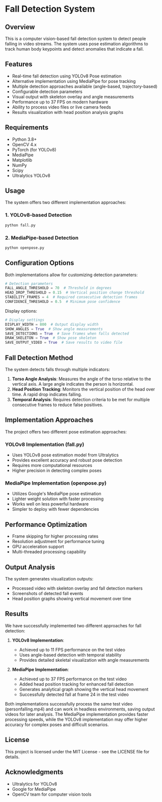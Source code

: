 # Fall Detection System

## Overview
This is a computer vision-based fall detection system to detect people falling in video streams. The system uses pose estimation algorithms to track human body keypoints and detect anomalies that indicate a fall.

## Features
- Real-time fall detection using YOLOv8 Pose estimation
- Alternative implementation using MediaPipe for pose tracking
- Multiple detection approaches available (angle-based, trajectory-based)
- Configurable detection parameters
- Visual output with skeleton overlay and angle measurements
- Performance up to 37 FPS on modern hardware
- Ability to process video files or live camera feeds
- Results visualization with head position analysis graphs

## Requirements
- Python 3.8+
- OpenCV 4.x
- PyTorch (for YOLOv8)
- MediaPipe
- Matplotlib
- NumPy
- Scipy
- Ultralytics YOLOv8

## Usage
The system offers two different implementation approaches:

### 1. YOLOv8-based Detection
```bash
python fall.py
```

### 2. MediaPipe-based Detection
```bash
python openpose.py
```

## Configuration Options
Both implementations allow for customizing detection parameters:

```python
# Detection parameters
FALL_ANGLE_THRESHOLD = 70  # Threshold in degrees
HEAD_DROP_THRESHOLD = 0.15  # Vertical position change threshold
STABILITY_FRAMES = 4  # Required consecutive detection frames
CONFIDENCE_THRESHOLD = 0.5  # Minimum pose confidence
```

Display options:
```python
# Display settings
DISPLAY_WIDTH = 800  # Output display width
SHOW_ANGLES = True  # Show angle measurements
SAVE_DETECTIONS = True  # Save frames when falls detected
DRAW_SKELETON = True  # Show pose skeleton
SAVE_OUTPUT_VIDEO = True  # Save results to video file
```

## Fall Detection Method
The system detects falls through multiple indicators:

1. **Torso Angle Analysis**: Measures the angle of the torso relative to the vertical axis. A large angle indicates the person is horizontal.
2. **Head Position Tracking**: Monitors the vertical position of the head over time. A rapid drop indicates falling.
3. **Temporal Analysis**: Requires detection criteria to be met for multiple consecutive frames to reduce false positives.

## Implementation Approaches
The project offers two different pose estimation approaches:

### YOLOv8 Implementation (fall.py)
- Uses YOLOv8 pose estimation model from Ultralytics
- Provides excellent accuracy and robust pose detection
- Requires more computational resources
- Higher precision in detecting complex poses

### MediaPipe Implementation (openpose.py)
- Utilizes Google's MediaPipe pose estimation
- Lighter weight solution with faster processing
- Works well on less powerful hardware
- Simpler to deploy with fewer dependencies

## Performance Optimization
- Frame skipping for higher processing rates
- Resolution adjustment for performance tuning
- GPU acceleration support
- Multi-threaded processing capability

## Output Analysis
The system generates visualization outputs:
- Processed video with skeleton overlay and fall detection markers
- Screenshots of detected fall events
- Head position graphs showing vertical movement over time

## Results
We have successfully implemented two different approaches for fall detection:

1. **YOLOv8 Implementation**: 
   - Achieved up to 11 FPS performance on the test video
   - Uses angle-based detection with temporal stability
   - Provides detailed skeletal visualization with angle measurements

2. **MediaPipe Implementation**:
   - Achieved up to 37 FPS performance on the test video
   - Added head position tracking for enhanced fall detection
   - Generates analytical graph showing the vertical head movement
   - Successfully detected fall at frame 24 in the test video

Both implementations successfully process the same test video (personfalling.mp4) and can work in headless environments, saving output videos for later analysis. The MediaPipe implementation provides faster processing speeds, while the YOLOv8 implementation may offer higher accuracy for complex poses and difficult scenarios.

## License
This project is licensed under the MIT License - see the LICENSE file for details.

## Acknowledgments
- Ultralytics for YOLOv8
- Google for MediaPipe
- OpenCV team for computer vision tools 